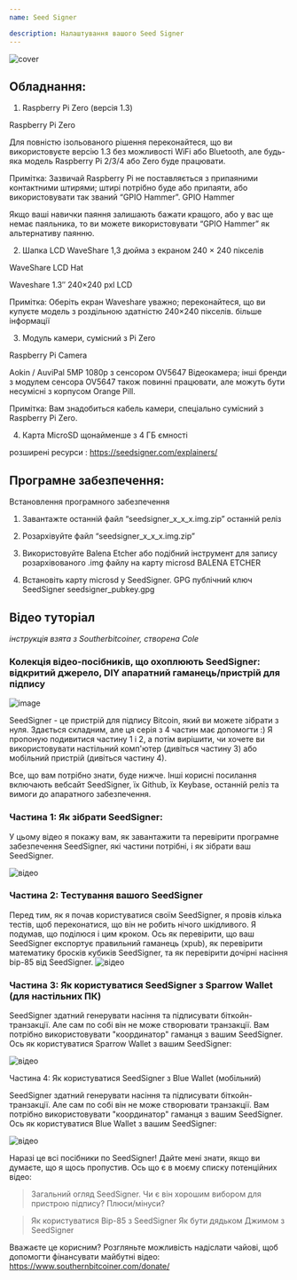 ```yaml
---
name: Seed Signer

description: Налаштування вашого Seed Signer
---
```


![cover](assets/cover.webp)

## Обладнання:

1. Raspberry Pi Zero (версія 1.3)

Raspberry Pi Zero

Для повністю ізольованого рішення переконайтеся, що ви використовуєте версію 1.3 без можливості WiFi або Bluetooth, але будь-яка модель Raspberry Pi 2/3/4 або Zero буде працювати.

Примітка: Зазвичай Raspberry Pi не поставляється з припаяними контактними штирями; штирі потрібно буде або припаяти, або використовувати так званий “GPIO Hammer”.
GPIO Hammer

Якщо ваші навички паяння залишають бажати кращого, або у вас ще немає паяльника, то ви можете використовувати “GPIO Hammer” як альтернативу паянню.

2. Шапка LCD WaveShare 1,3 дюйма з екраном 240 × 240 пікселів

WaveShare LCD Hat

Waveshare 1.3″ 240×240 pxl LCD

Примітка: Оберіть екран Waveshare уважно; переконайтеся, що ви купуєте модель з роздільною здатністю 240×240 пікселів.
більше інформації

3. Модуль камери, сумісний з Pi Zero

Raspberry Pi Camera

Aokin / AuviPal 5MP 1080p з сенсором OV5647 Відеокамера; інші бренди з модулем сенсора OV5647 також повинні працювати, але можуть бути несумісні з корпусом Orange Pill.

Примітка: Вам знадобиться кабель камери, спеціально сумісний з Raspberry Pi Zero.

4. Карта MicroSD щонайменше з 4 ГБ ємності

розширені ресурси : https://seedsigner.com/explainers/

## Програмне забезпечення:

Встановлення програмного забезпечення

1. Завантажте останній файл “seedsigner_x_x_x.img.zip”
   останній реліз

2. Розархівуйте файл “seedsigner_x_x_x.img.zip”

3. Використовуйте Balena Etcher або подібний інструмент для запису розархівованого .img файлу на карту microsd
   BALENA ETCHER

4. Встановіть карту microsd у SeedSigner.
   GPG публічний ключ SeedSigner
   seedsigner_pubkey.gpg

## Відео туторіал

_інструкція взята з Southerbitcoiner, створена Cole_

### Колекція відео-посібників, що охоплюють SeedSigner: відкритий джерело, DIY апаратний гаманець/пристрій для підпису

![image](assets/1.webp)

SeedSigner - це пристрій для підпису Bitcoin, який ви можете зібрати з нуля. Здається складним, але ця серія з 4 частин має допомогти :) Я пропоную подивитися частину 1 і 2, а потім вирішити, чи хочете ви використовувати настільний комп'ютер (дивіться частину 3) або мобільний пристрій (дивіться частину 4).

Все, що вам потрібно знати, буде нижче. Інші корисні посилання включають вебсайт SeedSigner, їх Github, їх Keybase, останній реліз та вимоги до апаратного забезпечення.

### Частина 1: Як зібрати SeedSigner:

У цьому відео я покажу вам, як завантажити та перевірити програмне забезпечення SeedSigner, які частини потрібні, і як зібрати ваш SeedSigner.

![відео](https://youtu.be/mGmNKYOXtxY)

### Частина 2: Тестування вашого SeedSigner
Перед тим, як я почав користуватися своїм SeedSigner, я провів кілька тестів, щоб переконатися, що він не робить нічого шкідливого. Я подумав, що поділюся і цим кроком. Ось як перевірити, що ваш SeedSigner експортує правильний гаманець (xpub), як перевірити математику бросків кубиків SeedSigner, та як перевірити дочірні насіння bip-85 від SeedSigner.
![відео](https://youtu.be/34W1IyTyXZE)

### Частина 3: Як користуватися SeedSigner з Sparrow Wallet (для настільних ПК)

SeedSigner здатний генерувати насіння та підписувати біткойн-транзакції. Але сам по собі він не може створювати транзакції. Вам потрібно використовувати "координатор" гаманця з вашим SeedSigner. Ось як користуватися Sparrow Wallet з вашим SeedSigner:

![відео](https://youtu.be/IQb8dh-VTOg)

Частина 4: Як користуватися SeedSigner з Blue Wallet (мобільний)

SeedSigner здатний генерувати насіння та підписувати біткойн-транзакції. Але сам по собі він не може створювати транзакції. Вам потрібно використовувати "координатор" гаманця з вашим SeedSigner. Ось як користуватися Blue Wallet з вашим SeedSigner:

![відео](https://youtu.be/x0Ee35Ct0r4)

Наразі це всі посібники по SeedSigner! Дайте мені знати, якщо ви думаєте, що я щось пропустив. Ось що є в моєму списку потенційних відео:

> Загальний огляд SeedSigner. Чи є він хорошим вибором для пристрою підпису? Плюси/мінуси?

> Як користуватися Bip-85 з SeedSigner
> Як бути дядьком Джимом з SeedSigner

Вважаєте це корисним? Розгляньте можливість надіслати чайові, щоб допомогти фінансувати майбутні відео:
https://www.southernbitcoiner.com/donate/